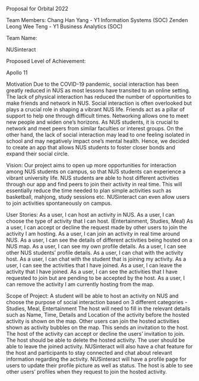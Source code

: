 Proposal for Orbital 2022

Team Members: 
Chang Han Yang - Y1 Information Systems (SOC)
Zenden Leong Wee Teng - Y1 Business Analytics (SOC)

Team Name: 

NUSinteract 

Proposed Level of Achievement: 

Apollo 11 

Motivation
Due to the COVID-19 pandemic, social interaction has been greatly reduced in NUS as most lessons have transited to an online setting. The lack of physical interaction has reduced the number of opportunities to make friends and network in NUS. Social interaction is often overlooked but plays a crucial role in shaping a vibrant NUS life. Friends act as a pillar of support to help one through difficult times. Networking allows one to meet new people and widen one’s horizons. As NUS students, it is crucial to network and meet peers from similar faculties or interest groups. On the other hand, the lack of social interaction may lead to one feeling isolated in school and may negatively impact one’s mental health. Hence, we decided to create an app that allows NUS students to foster closer bonds and expand their social circle. 
 
Vision:
Our project aims to open up more opportunities for interaction among NUS students on campus, so that NUS students can experience a vibrant university life.
NUS students are able to host different activities through our app and find peers to join their activity in real time. This will essentially reduce the time needed to plan simple activities such as basketball, mahjong, study sessions etc. NUSinteract can even allow users to join activities spontaneously on campus. 


User Stories:
 As a user, I can host an activity in NUS.
As a user, I can choose the type of activity that I can host. (Entertainment, Studies, Meal)
As a user, I can accept or decline the request made by other users to join the activity I am hosting.
As a user, I can join an activity in real time around NUS.
As a user, I can see the details of different activities being hosted on a NUS map.
As a user, I can see my own profile details.
As a user, I can see other NUS students’ profile details.
As a user, I can chat with the activity host.
As a user, I can chat with the student that is joining my activity.
As a user, I can see the activities that I have joined.
As a user, I can leave the activity that I have joined.
As a user, I can see the activities that I have requested to join but are pending to be accepted by the host.
As a user, I can remove the activity I am currently hosting from the map.


Scope of Project:
A student will be able to host an activity on NUS and choose the purpose of social interaction based on 3 different categories - Studies, Meal, Entertainment
The host will need to fill in the relevant details such as Name, Time, Details and Location of the activity before the hosted activity is shown on the map.
Other users can join the hosted activities shown as activity bubbles on the map. This sends an invitation to the host.
The host of the activity can accept or decline the users’ invitation to join.
The host should be able to delete the hosted activity.
The user should be able to leave the joined activity.
NUSinteract will also have a chat feature for the host and participants to stay connected and chat about relevant information regarding the activity.
NUSinteract will have a profile page for users to update their profile picture as well as status. The host is able to see other users’ profiles when they request to join the hosted activity.

